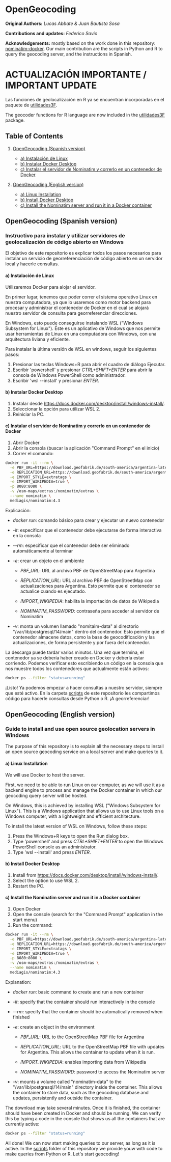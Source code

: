 # OpenGeocoding

**Original Authors:** *Lucas Abbate & Juan Bautista Sosa*

**Contributions and updates:** *Federico Savio*

**Acknowledgements:** mostly based on the work done in this repository: [nominatim-docker](https://github.com/mediagis/nominatim-docker). Our main contribution are the scripts in Python and R to query the geocoding server, and the instructions in Spanish.

# **ACTUALIZACIÓN IMPORTANTE / IMPORTANT UPDATE**
Las funciones de geolocalización en R ya se encuentran incorporadas en el paquete de [utilidades3F](https://github.com/fsavio3F/utilidades3F).

The geocoder functions for R language are now included in the [utilidades3F](https://github.com/fsavio3F/utilidades3F) package.
## Table of Contents

1. [OpenGeocoding (Spanish version)](#opengeocoding-spanish-version)
   - [a) Instalación de Linux](#a-instalación-de-linux)
   - [b) Instalar Docker Desktop](#b-instalar-docker-desktop)
   - [c) Instalar el servidor de Nominatim y correrlo en un contenedor de Docker](#c-instalar-el-servidor-de-nominatim-y-correrlo-en-un-contenedor-de-docker)
   
2. [OpenGeocoding (English version)](#opengeocoding-english-version)
   - [a) Linux Installation](#a-linux-installation)
   - [b) Install Docker Desktop](#b-install-docker-desktop)
   - [c) Install the Nominatim server and run it in a Docker container](#c-install-the-nominatim-server-and-run-it-in-a-docker-container)


## OpenGeocoding (Spanish version)

### Instructivo para instalar y utilizar servidores de geolocalización de código abierto en Windows

El objetivo de este repositorio es explicar todos los pasos necesarios para instalar un servicio de georreferenciación de código abierto en un servidor local y hacerle consultas.


#### a) Instalación de Linux

Utilizaremos Docker para alojar el servidor.

En primer lugar, tenemos que poder correr el sistema operativo Linux en nuestra computadora, ya que lo usaremos como motor backend para procesar y administrar el contenedor de Docker en el cual se alojará nuestro servidor de consulta para georreferenciar direcciones.

En Windows, esto puede conseguirse instalando WSL ("Windows Subsystem for Linux"). Éste es un aplicativo de Windows que nos permite usar herramientas de Linux en una computadora con Windows, con una arquitectura liviana y eficiente.

Para instalar la última versión de WSL en windows, seguir los siguientes pasos:
1) Presionar las teclas Windows+R para abrir el cuadro de diálogo Ejecutar.
2) Escribir 'powershell' y presionar _CTRL+SHIFT+ENTER_ para abrir la consola de Windows PowerShell como administrador.
3) Escribir 'wsl --install' y presionar _ENTER_.


#### b) Instalar Docker Desktop

1) Instalar desde https://docs.docker.com/desktop/install/windows-install/. 
2) Seleccionar la opción para utilizar WSL 2.
3) Reiniciar la PC.

#### c) Instalar el servidor de Nominatim y correrlo en un contenedor de Docker

1) Abrir Docker
2) Abrir la consola (buscar la aplicación "Command Prompt" en el inicio)
3) Correr el comando:

```sh
docker run -it --rm \
  -e PBF_URL=https://download.geofabrik.de/south-america/argentina-latest.osm.pbf \
  -e REPLICATION_URL=https://download.geofabrik.de/south-america/argentina-updates/ \
  -e IMPORT_STYLE=extratags \
  -e IMPORT_WIKIPEDIA=true \
  -p 8080:8080 \
  -v /osm-maps/extras:/nominatim/extras \
  --name nominatim \
  mediagis/nominatim:4.3
```

Explicación:

- _docker run_: comando básico para crear y ejecutar un nuevo contenedor

- _-it_: especificar que el contenedor debe ejecutarse de forma interactiva en la consola

- _--rm_: especificar que el contenedor debe ser eliminado automáticamente al terminar

- _-e_: crear un objeto en el ambiente

  - _PBF_URL_: URL al archivo PBF de OpenStreetMap para Argentina
  
  - _REPLICATION_URL_: URL al archivo PBF de OpenStreetMap con actualizaciones para Argentina. Esto permite que el contenedor se actualice cuando es ejecutado.
  
  - _IMPORT_WIKIPEDIA_: habilita la importación de datos de Wikipedia
  
  - _NOMINATIM_PASSWORD_: contraseña para acceder al servidor de Nominatim
  
- _-v_: monta un volumen llamado "nomitaim-data" al directorio "/var/lib/postgresql/14/main" dentro del contenedor. Esto permite que el contenedor almacene datos, como la base de geocodificación y las actualizaciones, de forma persistente y por fuera del contenedor.


La descarga puede tardar varios minutos. Una vez que termina, el contenedor ya se debería haber creado en Docker y debería estar corriendo. Podemos verificar esto escribiendo un código en la consola que nos muestre todos los contenedores que actualmente están activos:

```sh
docker ps --filter "status=running"
```

¡Listo! Ya podemos empezar a hacer consultas a nuestro servidor, siempre que esté activo. En la carpeta [scripts](./scripts/) de este repositorio les compartimos código para hacerle consultas desde Python o R. ¡A georreferenciar!



## OpenGeocoding (English version)

### Guide to install and use open source geolocation servers in Windows

The purpose of this repository is to explain all the necessary steps to install an open source geocoding service on a local server and make queries to it.

#### a) Linux Installation

We will use Docker to host the server.

First, we need to be able to run Linux on our computer, as we will use it as a backend engine to process and manage the Docker container in which our geocoding query server will be hosted.

On Windows, this is achieved by installing WSL ("Windows Subsystem for Linux"). This is a Windows application that allows us to use Linux tools on a Windows computer, with a lightweight and efficient architecture.

To install the latest version of WSL on Windows, follow these steps:
1) Press the Windows+R keys to open the Run dialog box.
2) Type 'powershell' and press _CTRL+SHIFT+ENTER_ to open the Windows PowerShell console as an administrator.
3) Type 'wsl --install' and press _ENTER_.

#### b) Install Docker Desktop

1) Install from https://docs.docker.com/desktop/install/windows-install/.
2) Select the option to use WSL 2.
3) Restart the PC.

#### c) Install the Nominatim server and run it in a Docker container

1) Open Docker
2) Open the console (search for the "Command Prompt" application in the start menu)
3) Run the command:

```sh
docker run -it --rm \
  -e PBF_URL=https://download.geofabrik.de/south-america/argentina-latest.osm.pbf \
  -e REPLICATION_URL=https://download.geofabrik.de/south-america/argentina-updates/ \
  -e IMPORT_STYLE=extratags \
  -e IMPORT_WIKIPEDIA=true \
  -p 8080:8080 \
  -v /osm-maps/extras:/nominatim/extras \
  --name nominatim \
  mediagis/nominatim:4.3
```

Explanation:

- _docker run_: basic command to create and run a new container

- _-it_: specify that the container should run interactively in the console

- _--rm_: specify that the container should be automatically removed when finished

- _-e_: create an object in the environment

  - _PBF_URL_: URL to the OpenStreetMap PBF file for Argentina
  
  - _REPLICATION_URL_: URL to the OpenStreetMap PBF file with updates for Argentina. This allows the container to update when it is run.
  
  - _IMPORT_WIKIPEDIA_: enables importing data from Wikipedia
  
  - _NOMINATIM_PASSWORD_: password to access the Nominatim server
  
- _-v_: mounts a volume called "nominatim-data" to the "/var/lib/postgresql/14/main" directory inside the container. This allows the container to store data, such as the geocoding database and updates, persistently and outside the container.

The download may take several minutes. Once it is finished, the container should have been created in Docker and should be running. We can verify this by typing a code in the console that shows us all the containers that are currently active:

```sh
docker ps --filter "status=running"
```

All done! We can now start making queries to our server, as long as it is active. In the [scripts](./scripts/) folder of this repository we provide youw with code to make queries from Python or R. Let's start geocoding!
